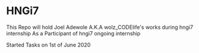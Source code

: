 # HNGi7
This Repo will hold Joel Adewole A.K.A wolz_CODElife's works during hngi7 internship
As a Participant of hngi7 ongoing internship

Started Tasks on 1st of June 2020
